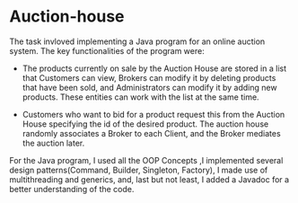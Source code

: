 # Auction-house
The task invloved implementing a Java program for an online auction system.
The key functionalities of the program were:

 - The products currently on sale by the Auction House are stored in a list that Customers can view, Brokers can modify it by deleting products that have been sold, and Administrators can modify it by adding new products. These entities can work with the list at the same time.

 - Customers who want to bid for a product request this from the Auction House specifying the id of the desired product. The auction house randomly associates a Broker to each Client, and the Broker mediates the auction later.

For the Java program, I used all the OOP Concepts ,I implemented several design patterns(Command, Builder, Singleton, Factory), I made use of multithreading and generics, and, last but not least, I added a Javadoc for a better understanding of the code.
